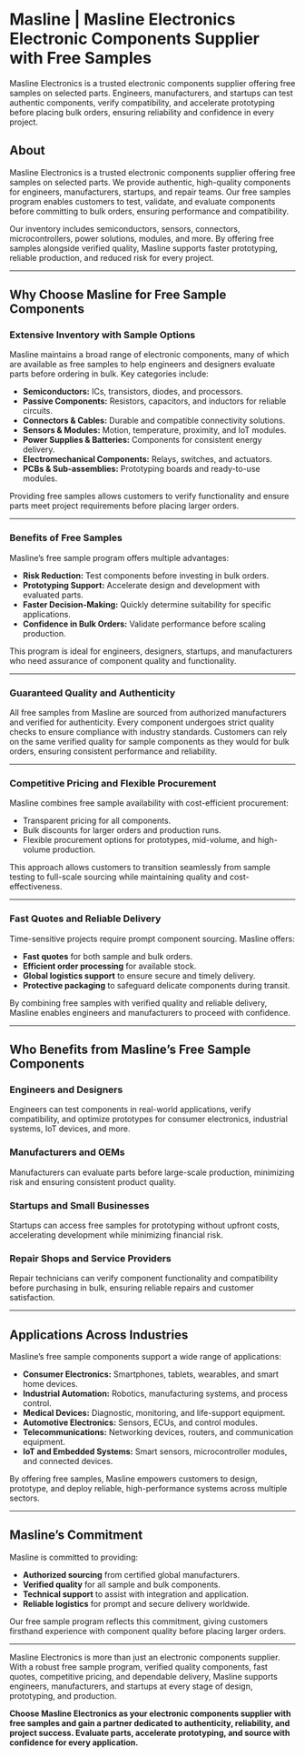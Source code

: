 # Masline | Masline Electronics Electronic Components Supplier with Free Samples
Masline Electronics is a trusted electronic components supplier offering free samples on selected parts. Engineers, manufacturers, and startups can test authentic components, verify compatibility, and accelerate prototyping before placing bulk orders, ensuring reliability and confidence in every project.

## About
Masline Electronics is a trusted electronic components supplier offering free samples on selected parts. We provide authentic, high-quality components for engineers, manufacturers, startups, and repair teams. Our free samples program enables customers to test, validate, and evaluate components before committing to bulk orders, ensuring performance and compatibility.  

Our inventory includes semiconductors, sensors, connectors, microcontrollers, power solutions, modules, and more. By offering free samples alongside verified quality, Masline supports faster prototyping, reliable production, and reduced risk for every project.  

---

## Why Choose Masline for Free Sample Components  

### Extensive Inventory with Sample Options  
Masline maintains a broad range of electronic components, many of which are available as free samples to help engineers and designers evaluate parts before ordering in bulk. Key categories include:  
- **Semiconductors:** ICs, transistors, diodes, and processors.  
- **Passive Components:** Resistors, capacitors, and inductors for reliable circuits.  
- **Connectors & Cables:** Durable and compatible connectivity solutions.  
- **Sensors & Modules:** Motion, temperature, proximity, and IoT modules.  
- **Power Supplies & Batteries:** Components for consistent energy delivery.  
- **Electromechanical Components:** Relays, switches, and actuators.  
- **PCBs & Sub-assemblies:** Prototyping boards and ready-to-use modules.  

Providing free samples allows customers to verify functionality and ensure parts meet project requirements before placing larger orders.  

---

### Benefits of Free Samples  

Masline’s free sample program offers multiple advantages:  
- **Risk Reduction:** Test components before investing in bulk orders.  
- **Prototyping Support:** Accelerate design and development with evaluated parts.  
- **Faster Decision-Making:** Quickly determine suitability for specific applications.  
- **Confidence in Bulk Orders:** Validate performance before scaling production.  

This program is ideal for engineers, designers, startups, and manufacturers who need assurance of component quality and functionality.  

---

### Guaranteed Quality and Authenticity  

All free samples from Masline are sourced from authorized manufacturers and verified for authenticity. Every component undergoes strict quality checks to ensure compliance with industry standards. Customers can rely on the same verified quality for sample components as they would for bulk orders, ensuring consistent performance and reliability.  

---

### Competitive Pricing and Flexible Procurement  

Masline combines free sample availability with cost-efficient procurement:  
- Transparent pricing for all components.  
- Bulk discounts for larger orders and production runs.  
- Flexible procurement options for prototypes, mid-volume, and high-volume production.  

This approach allows customers to transition seamlessly from sample testing to full-scale sourcing while maintaining quality and cost-effectiveness.  

---

### Fast Quotes and Reliable Delivery  

Time-sensitive projects require prompt component sourcing. Masline offers:  
- **Fast quotes** for both sample and bulk orders.  
- **Efficient order processing** for available stock.  
- **Global logistics support** to ensure secure and timely delivery.  
- **Protective packaging** to safeguard delicate components during transit.  

By combining free samples with verified quality and reliable delivery, Masline enables engineers and manufacturers to proceed with confidence.  

---

## Who Benefits from Masline’s Free Sample Components  

### Engineers and Designers  
Engineers can test components in real-world applications, verify compatibility, and optimize prototypes for consumer electronics, industrial systems, IoT devices, and more.  

### Manufacturers and OEMs  
Manufacturers can evaluate parts before large-scale production, minimizing risk and ensuring consistent product quality.  

### Startups and Small Businesses  
Startups can access free samples for prototyping without upfront costs, accelerating development while minimizing financial risk.  

### Repair Shops and Service Providers  
Repair technicians can verify component functionality and compatibility before purchasing in bulk, ensuring reliable repairs and customer satisfaction.  

---

## Applications Across Industries  

Masline’s free sample components support a wide range of applications:  
- **Consumer Electronics:** Smartphones, tablets, wearables, and smart home devices.  
- **Industrial Automation:** Robotics, manufacturing systems, and process control.  
- **Medical Devices:** Diagnostic, monitoring, and life-support equipment.  
- **Automotive Electronics:** Sensors, ECUs, and control modules.  
- **Telecommunications:** Networking devices, routers, and communication equipment.  
- **IoT and Embedded Systems:** Smart sensors, microcontroller modules, and connected devices.  

By offering free samples, Masline empowers customers to design, prototype, and deploy reliable, high-performance systems across multiple sectors.  

---

## Masline’s Commitment  

Masline is committed to providing:  
- **Authorized sourcing** from certified global manufacturers.  
- **Verified quality** for all sample and bulk components.  
- **Technical support** to assist with integration and application.  
- **Reliable logistics** for prompt and secure delivery worldwide.  

Our free sample program reflects this commitment, giving customers firsthand experience with component quality before placing larger orders.  

---

Masline Electronics is more than just an electronic components supplier. With a robust free sample program, verified quality components, fast quotes, competitive pricing, and dependable delivery, Masline supports engineers, manufacturers, and startups at every stage of design, prototyping, and production.  

**Choose Masline Electronics as your electronic components supplier with free samples and gain a partner dedicated to authenticity, reliability, and project success. Evaluate parts, accelerate prototyping, and source with confidence for every application.**
